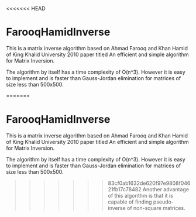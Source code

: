 <<<<<<< HEAD
# FarooqHamidInverse

This is a matrix inverse algorithm based on Ahmad Farooq and Khan Hamid of King Khalid University 2010 paper titled An efficient and simple algorithm for Matrix Inversion. 

The algorithm by itself has a time complexity of O(n^3). However it is easy to implement and is faster than Gauss-Jordan elimination for matrices of size less than 500x500. 

=======
# FarooqHamidInverse

This is a matrix inverse algorithm based on Ahmad Farooq and Khan Hamid of King Khalid University 2010 paper titled An efficient and simple algorithm for Matrix Inversion. 

The algorithm by itself has a time complexity of O(n^3). However it is easy to implement and is faster than Gauss-Jordan elimination for matrices of size less than 500x500. 

>>>>>>> 83cf0ab1632de620f97e9808f04621fb17c78482
Another advantage of this algorithm is that it is capable of finding pseudo-inverse of non-square matrices. 